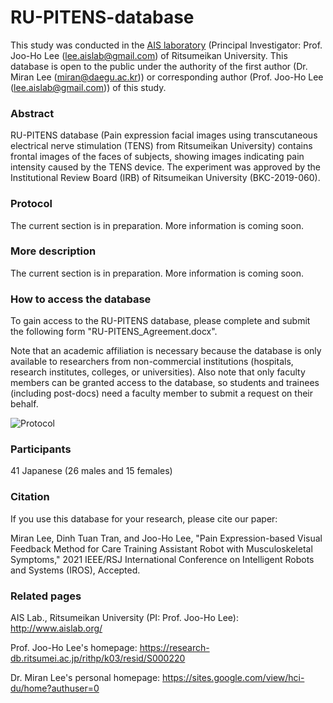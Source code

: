 # RU-PITENS-database

This study was conducted in the [AIS laboratory](http://www.aislab.org/ "AIS") (Principal Investigator: Prof. Joo-Ho Lee (lee.aislab@gmail.com) of Ritsumeikan University. This database is open to the public under the authority of the first author (Dr. Miran Lee (miran@daegu.ac.kr)) or corresponding author (Prof. Joo-Ho Lee (lee.aislab@gmail.com)) of this study.

### Abstract
RU-PITENS database (Pain expression facial images using transcutaneous electrical nerve stimulation (TENS) from Ritsumeikan University) contains frontal images of the faces of subjects, showing images indicating pain intensity caused by the TENS device. The experiment was approved by the Institutional Review Board (IRB) of Ritsumeikan University (BKC-2019-060).

### Protocol
The current section is in preparation. More information is coming soon.

### More description
The current section is in preparation. More information is coming soon.

### How to access the database
To gain access to the RU-PITENS database, please complete and submit the following form "RU-PITENS_Agreement.docx".

Note that an academic affiliation is necessary because the database is only available to researchers from non-commercial institutions (hospitals, research institutes, colleges, or universities). Also note that only faculty members can be granted access to the database, so students and trainees (including post-docs) need a faculty member to submit a request on their behalf.

![Protocol](https://user-images.githubusercontent.com/54616128/129039972-e27f609a-1b16-4efb-afb4-71aa6280965a.png)

### Participants
41 Japanese (26 males and 15 females)

### Citation
If you use this database for your research, please cite our paper:

Miran Lee, Dinh Tuan Tran, and Joo-Ho Lee, "Pain Expression-based Visual Feedback Method for Care Training Assistant Robot with Musculoskeletal Symptoms," 2021 IEEE/RSJ International Conference on Intelligent Robots and Systems (IROS), Accepted. 


### Related pages
AIS Lab., Ritsumeikan University (PI: Prof. Joo-Ho Lee): http://www.aislab.org/

Prof. Joo-Ho Lee's homepage: https://research-db.ritsumei.ac.jp/rithp/k03/resid/S000220

Dr. Miran Lee's personal homepage: https://sites.google.com/view/hci-du/home?authuser=0
